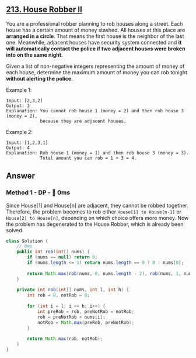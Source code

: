 ## [213. House Robber II](https://leetcode.com/problems/house-robber-ii/)

You are a professional robber planning to rob houses along a street. Each house has a certain amount of money stashed. 
All houses at this place are **arranged in a circle**. That means the first house is the neighbor of the last one. 
Meanwhile, adjacent houses have security system connected and **it will automatically contact the police if two adjacent houses 
were broken into on the same night**.

Given a list of non-negative integers representing the amount of money of each house, 
determine the maximum amount of money you can rob tonight **without alerting the police**.

Example 1:
```
Input: [2,3,2]
Output: 3
Explanation: You cannot rob house 1 (money = 2) and then rob house 3 (money = 2),
             because they are adjacent houses.
```
Example 2:
```
Input: [1,2,3,1]
Output: 4
Explanation: Rob house 1 (money = 1) and then rob house 3 (money = 3).
             Total amount you can rob = 1 + 3 = 4.
```
## Answer
### Method 1 - DP - :rocket: 0ms
Since House[1] and House[n] are adjacent, they cannot be robbed together. Therefore, the problem becomes to rob either `House[1] to House[n-1]` or `House[2] to House[n]`, depending on which choice offers more money. Now the problem has degenerated to the House Robber, which is already been solved.

```java
class Solution {
    // 0ms
    public int rob(int[] nums) {
        if (nums == null) return 0;
        if (nums.length <= 1) return nums.length == 0 ? 0 : nums[0];
        
        return Math.max(rob(nums, 0, nums.length - 2), rob(nums, 1, nums.length - 1));
    }
    
    private int rob(int[] nums, int l, int h) {
        int rob = 0, notRob = 0;
        
        for (int i = l; i <= h; i++) {
            int preRob = rob, preNotRob = notRob;
            rob = preNotRob + nums[i];
            notRob = Math.max(preRob, preNotRob);
        }
        
        return Math.max(rob, notRob);
    }
}
```
